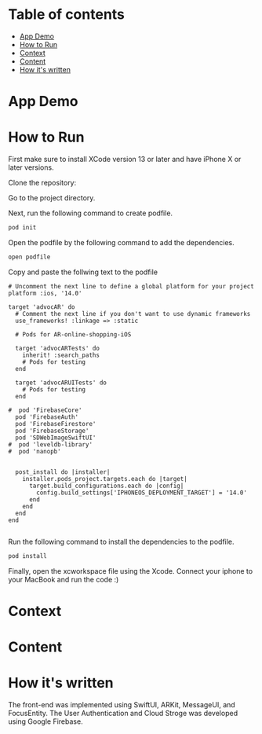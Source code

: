 
# Table of contents
- [App Demo](#App-Demo)
- [How to Run](#How-to-Run)
- [Context](#Context)
- [Content](#Content)
- [How it's written](#How-it's-written)


# App Demo


# How to Run
First make sure to install XCode version 13 or later and have iPhone X or later versions.

Clone the repository:

Go to the project directory.

Next, run the following command to create podfile.
```bash
pod init
```

Open the podfile by the following command to add the dependencies.
```bash
open podfile
```

Copy and paste the follwing text to the podfile


```
# Uncomment the next line to define a global platform for your project
platform :ios, '14.0'

target 'advocAR' do
  # Comment the next line if you don't want to use dynamic frameworks
  use_frameworks! :linkage => :static

  # Pods for AR-online-shopping-iOS

  target 'advocARTests' do
    inherit! :search_paths
    # Pods for testing
  end

  target 'advocARUITests' do
    # Pods for testing
  end

#  pod 'FirebaseCore'
  pod 'FirebaseAuth'
  pod 'FirebaseFirestore'
  pod 'FirebaseStorage'
  pod 'SDWebImageSwiftUI'
#  pod 'leveldb-library'
#  pod 'nanopb'


  post_install do |installer|
    installer.pods_project.targets.each do |target|
      target.build_configurations.each do |config|
        config.build_settings['IPHONEOS_DEPLOYMENT_TARGET'] = '14.0'
      end
    end
  end
end


```

Run the following command to install the dependencies to the podfile.
```bash
pod install
```
Finally, open the xcworkspace file using the Xcode. Connect your iphone to your MacBook and run the code :)

# Context

# Content

# How it's written
The front-end was implemented using SwiftUI, ARKit, MessageUI, and FocusEntity. The User Authentication and Cloud Stroge was developed using Google Firebase.


